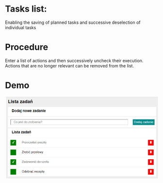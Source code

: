 # Tasks list: 

Enabling the saving of planned tasks and successive deselection of individual tasks

# Procedure
Enter a list of actions and then successively uncheck their execution.
Actions that are no longer relevant can be removed from the list.

# Demo
![Demo](https://github.com/ZbigniewForys/Lista-zadan/blob/main/images/demo.PNG)

